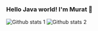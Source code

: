 ### Hello Java world! I'm Murat 👋

![Github stats 1](https://github-readme-stats.vercel.app/api?username=muratcelikk&show_icons=true&theme=gradient) 
![Github stats 2](https://github-readme-stats.vercel.app/api?username=muratcelikk&show_icons=true&theme=radical)



